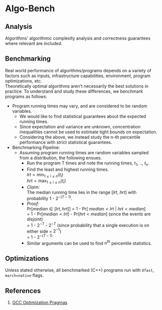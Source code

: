 # Algo-Bench

## Analysis
Algorithms' algorithmic complexity analysis and correctness guarantees where relevant are included.  

## Benchmarking
Real world performance of algorithms/programs depends on a variety of factors such as inputs, infrastructure capabilities, environment, program optimizations, etc.  
Theoretically optimal algorithms aren't necessarily the best solutions in practice. To understand and study these differences, we benchmark programs as follows:  
- Program running times may vary, and are considered to be random variables.
    - We would like to find statistical guarantees about the expected running times.
    - Since expectation and variance are unknown, concentration inequalities cannot be used to estimate tight bounds on expectation.
    - Considering the above, we instead study the n-th percentile performance with strict statistical guarantees.  
- Benchmarking Pipeline:  
    - Assuming program running times are random variables sampled from a distribution, the following ensues.
        - Run the program T times and note the running times, $t_1$, .., $t_n$.
        - Find the least and highest running times.  
        $lrt = \min_{1 \leq i \leq n} (t_i)$  
        $hrt = \max_{1 \leq i \leq n} (t_i)$  
        - *Claim:*  
            The median running time lies in the range [$lrt$, $hrt$] with probability $1$ - $2^{-(T - 1)}$.  
        - *Proof:*  
            Pr[$median \in [lrt, hrt]$] = $1$ - Pr[ $median < lrt$ | $hrt < median$]  
                                                        = $1$ - Pr[$median < lrt$] - Pr[$hrt < median$] (since the events are disjoint)  
                                                        = $1$ - $2^{-T}$ - $2^{-T}$  (since probability that a single execution is on either side = $2^{-1}$)  
                                                        = $1$ - $2^{-(T - 1)}$  
        - Similar arguments can be used to find $n^{th}$ percentile statistics.


## Optimizations
Unless stated otherwise, all benchmarked (C++) programs run with `Ofast`, `march=native` flags.

## References
1. [GCC Optimization Pragmas](https://nor-blog.pages.dev/posts/2021-10-26-gcc-optimization-pragmas/)